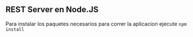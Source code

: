 ## REST Server en Node.JS

Para instalar los paquetes necesarios para correr la aplicacion ejecute ```npm install```
